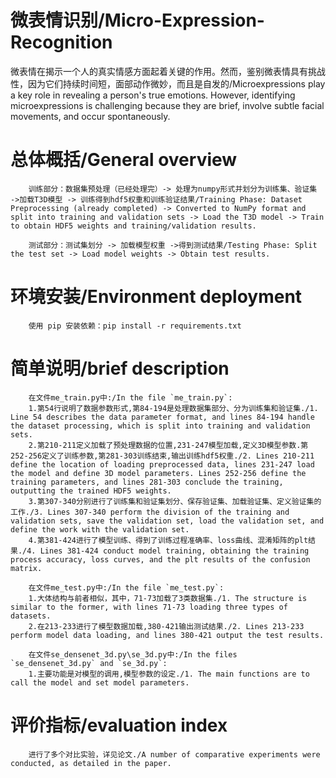 # 微表情识别/Micro-Expression-Recognition
微表情在揭示一个人的真实情感方面起着关键的作用。然而，鉴别微表情具有挑战性，因为它们持续时间短，面部动作微妙，而且是自发的/Microexpressions play a key role in revealing a person's true emotions. However, identifying microexpressions is challenging because they are brief, involve subtle facial movements, and occur spontaneously.

# 总体概括/General overview
        训练部分：数据集预处理（已经处理完）-> 处理为numpy形式并划分为训练集、验证集 ->加载T3D模型 -> 训练得到hdf5权重和训练验证结果/Training Phase: Dataset Preprocessing (already completed) -> Converted to NumPy format and split into training and validation sets -> Load the T3D model -> Train to obtain HDF5 weights and training/validation results.
        
        测试部分：测试集划分 -> 加载模型权重 ->得到测试结果/Testing Phase: Split the test set -> Load model weights -> Obtain test results.
# 环境安装/Environment deployment
        使用 pip 安装依赖：pip install -r requirements.txt
# 简单说明/brief description
        在文件me_train.py中:/In the file `me_train.py`:
        1.第54行说明了数据参数形式,第84-194是处理数据集部分、分为训练集和验证集./1. Line 54 describes the data parameter format, and lines 84-194 handle the dataset processing, which is split into training and validation sets.
        2.第210-211定义加载了预处理数据的位置,231-247模型加载,定义3D模型参数.第252-256定义了训练参数,第281-303训练结束,输出训练hdf5权重./2. Lines 210-211 define the location of loading preprocessed data, lines 231-247 load the model and define 3D model parameters. Lines 252-256 define the training parameters, and lines 281-303 conclude the training, outputting the trained HDF5 weights.
        3.第307-340分别进行了训练集和验证集划分、保存验证集、加载验证集、定义验证集的工作./3. Lines 307-340 perform the division of the training and validation sets, save the validation set, load the validation set, and define the work with the validation set.
        4.第381-424进行了模型训练、得到了训练过程准确率、loss曲线、混淆矩阵的plt结果./4. Lines 381-424 conduct model training, obtaining the training process accuracy, loss curves, and the plt results of the confusion matrix.
       
        在文件me_test.py中:/In the file `me_test.py`:
        1.大体结构与前者相似，其中，71-73加载了3类数据集./1. The structure is similar to the former, with lines 71-73 loading three types of datasets.
        2.在213-233进行了模型数据加载,380-421输出测试结果./2. Lines 213-233 perform model data loading, and lines 380-421 output the test results.
       
        在文件se_densenet_3d.py\se_3d.py中:/In the files `se_densenet_3d.py` and `se_3d.py`:
        1.主要功能是对模型的调用,模型参数的设定./1. The main functions are to call the model and set model parameters.
      

# 评价指标/evaluation index
        进行了多个对比实验，详见论文./A number of comparative experiments were conducted, as detailed in the paper.
